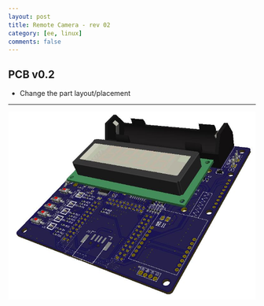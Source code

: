 ```yaml
---
layout: post
title: Remote Camera - rev 02
category: [ee, linux]
comments: false
---
```


## PCB v0.2

* Change the part layout/placement

---

![w800](/images/rcam2.jpg)
